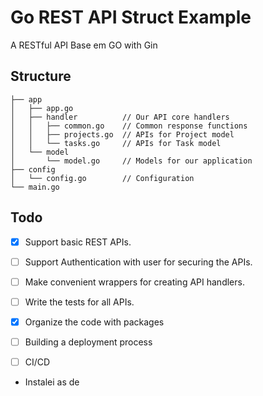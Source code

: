 # Go REST API Struct Example
A RESTful API Base em GO with Gin


## Structure
```
├── app
│   ├── app.go
│   ├── handler          // Our API core handlers
│   │   ├── common.go    // Common response functions
│   │   ├── projects.go  // APIs for Project model
│   │   └── tasks.go     // APIs for Task model
│   └── model
│       └── model.go     // Models for our application
├── config
│   └── config.go        // Configuration
└── main.go
```


## Todo

- [x] Support basic REST APIs.
- [ ] Support Authentication with user for securing the APIs.
- [ ] Make convenient wrappers for creating API handlers.
- [ ] Write the tests for all APIs.
- [x] Organize the code with packages
- [ ] Building a deployment process 
- [ ] CI/CD



* Instalei as de